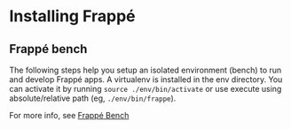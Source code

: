 <!-- add-breadcrumbs -->
# Installing Frappé

## Frappé bench

The following steps help you setup an isolated environment (bench) to run and
develop Frappé apps. A virtualenv is installed in the env directory. You can
activate it by running `source ./env/bin/activate` or use execute using
absolute/relative path (eg, `./env/bin/frappe`).

For more info, see [Frappé Bench](https://github.com/frappe/bench/)
